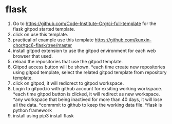 # **flask**
1. Go to https://github.com/Code-Institute-Org/ci-full-template for the flask gitpod started template.
2. click on use this template.
3. practical of example use this template https://github.com/kunxin-chor/tgc6-flask/tree/master
4. install gitpod extension to use the gitpod environment for each web browser that used.
5. reload the repositories that use the gitpod template.
6. Gitpod access button will be shown.
  *each time create new repositories using gitpod template, select the related gitpod template from repository template.
7. click on gitpod, it will redicrect to gitpod workspace.
8. Login to gitpod.io with github account for exsiting working workspace.
   *each time gitpod button is clicked, it will redirect as new workspace.
   *any workspace that being inactived for more than 40 days, it will lose all the data.
   *commmit to github to keep the working data file.
   *flask is python framework
9. install using pip3 install flask

